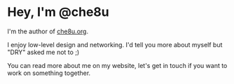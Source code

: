 # Hey, I'm @che8u

I'm the author of [che8u.org](https://www.che8u.org).

I enjoy low-level design and networking. I'd tell you more about myself but "DRY" asked me not to ;)

You can read more about me on my website, let's get in touch if you want to work on something together.

<!--
**che8u/che8u** is a ✨ _special_ ✨ repository because its `README.md` (this file) appears on your GitHub profile.

Here are some ideas to get you started:

- 🔭 I’m currently working on ...
- 🌱 I’m currently learning ...
- 👯 I’m looking to collaborate on ...
- 🤔 I’m looking for help with ...
- 💬 Ask me about ...
- 📫 How to reach me: ...
- 😄 Pronouns: ...
- ⚡ Fun fact: ...
-->
